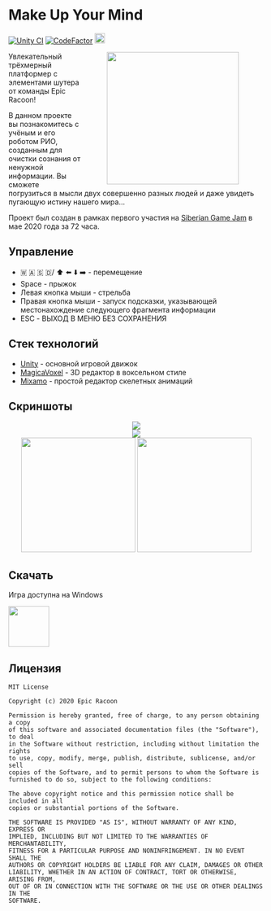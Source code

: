 # Make Up Your Mind

[![Unity CI](https://github.com/Vova-SH/MakeUpYourMind/actions/workflows/main.yml/badge.svg?branch=master)](https://github.com/Vova-SH/MakeUpYourMind/actions/workflows/main.yml)
[![CodeFactor](https://www.codefactor.io/repository/github/vova-sh/makeupyourmind/badge/master)](https://www.codefactor.io/repository/github/vova-sh/makeupyourmind/overview/master)
[<img src="https://raw.githubusercontent.com/itchio/itch.io/master/logos/itchio.svg" height = "20">](https://neksal.itch.io/make-up-your-mind)

<img src="https://img.itch.zone/aW1hZ2UvNjMyOTIyLzMzODMzNTcuZ2lm/original/nX%2FDwW.gif" height = "260" align="right" hspace="50">

Увлекательный трёхмерный платформер с элементами шутера от команды Epic Racoon!

В данном проекте вы познакомитесь с учёным и его роботом РИО, созданным для очистки сознания от ненужной информации. Вы сможете погрузиться в мысли двух совершенно разных людей и даже увидеть пугающую истину нашего мира...

Проект был создан в рамках первого участия на [Siberian Game Jam](https://sibgamejam.com/) в мае 2020 года за 72 часа.

## Управление

* 🇼 🇦 🇸 🇩/ ⬆️ ⬅️ ⬇️ ➡️ - перемещение
* Space - прыжок
* Левая кнопка мыши - стрельба
* Правая кнопка мыши - запуск подсказки, указывающей местонахождение следующего фрагмента информации
* ESC - ВЫХОД В МЕНЮ БЕЗ СОХРАНЕНИЯ

## Стек технологий


* [Unity](https://unity.com/) - основной игровой движок
* [MagicaVoxel](https://ephtracy.github.io/) - 3D редактор в воксельном стиле
* [Mixamo](https://www.mixamo.com/) - простой редактор скелетных анимаций

## Скриншоты
<p align="center">
<img src="https://img.itch.zone/aW1nLzMzODMxNjEucG5n/original/MvyMXB.png">
<br/>
<img src="https://img.itch.zone/aW1hZ2UvNjMyOTIyLzMzODM1NDUucG5n/original/2Cy%2FWv.png">
<br/>
<img src="https://img.itch.zone/aW1hZ2UvNjMyOTIyLzMzODMzMzQucG5n/original/43655I.png" height="225">
<img src="https://img.itch.zone/aW1hZ2UvNjMyOTIyLzMzODMzMzUucG5n/original/sgLgjw.png" height="225">
</p>

## Скачать

Игра доступна на Windows

[<img src="https://raw.githubusercontent.com/itchio/itch.io/master/logos/itchio.svg" height = "80">](https://neksal.itch.io/make-up-your-mind)

## Лицензия
```
MIT License

Copyright (c) 2020 Epic Racoon

Permission is hereby granted, free of charge, to any person obtaining a copy
of this software and associated documentation files (the "Software"), to deal
in the Software without restriction, including without limitation the rights
to use, copy, modify, merge, publish, distribute, sublicense, and/or sell
copies of the Software, and to permit persons to whom the Software is
furnished to do so, subject to the following conditions:

The above copyright notice and this permission notice shall be included in all
copies or substantial portions of the Software.

THE SOFTWARE IS PROVIDED "AS IS", WITHOUT WARRANTY OF ANY KIND, EXPRESS OR
IMPLIED, INCLUDING BUT NOT LIMITED TO THE WARRANTIES OF MERCHANTABILITY,
FITNESS FOR A PARTICULAR PURPOSE AND NONINFRINGEMENT. IN NO EVENT SHALL THE
AUTHORS OR COPYRIGHT HOLDERS BE LIABLE FOR ANY CLAIM, DAMAGES OR OTHER
LIABILITY, WHETHER IN AN ACTION OF CONTRACT, TORT OR OTHERWISE, ARISING FROM,
OUT OF OR IN CONNECTION WITH THE SOFTWARE OR THE USE OR OTHER DEALINGS IN THE
SOFTWARE.
```
